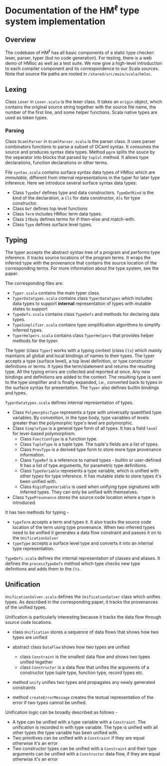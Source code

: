 # Documentation of the HM<sup>ℓ</sup> type system implementation

## Overview

The codebase of HM<sup>ℓ</sup> has all basic components
of a static type checker: lexer, parser, typer (but no code generation).
For testing, there is a web demo of HMloc as well as a test suite.
We now give a high-level introduction to each compiler component and its correspondence to
our Scala sources. Note that source file paths are rooted in `/shared/src/main/scala/hmloc`.

## Lexing

Class `Lexer` in `Lexer.scala` is the lexer class. It takes an `origin` object,
which contains the original source string together with the source file name,
the number of the first line, and some helper functions. Scala native types are
used as token types.

### Parsing

Class `OcamlParser` in `OcamlParser.scala` is the parser class. It uses parser
combinators functions to parse a subset of OCaml syntax. It consumes the source
and produces syntax data types. Method `pgrm` splits the souce by the separator
into blocks that parsed by `toplvl` method. It allows type declarations,
function declarations or other terms.

File `syntax.scala` contains surface syntax data types of HMloc
which are *immutable*, different from internal representations in the
typer for later type inference.  Here we introduce several surface syntax
data types:

- Class `TypeDef` defines type and data constructors. `TypeDefKind` is the kind of the
  declaration, a `Cls` for data constructor, `Als` for type constructor.
- Class `Def` defines top level functions
- Class `Term` includes HMloc term data types.
- Class `IfBody` defines terms for if-then-else and match-with.
- Class `Type` defines surface level types.

## Typing

The typer accepts the abstract syntax tree of a program
and performs type inference. It tracks source locations of the program terms.
It wraps the inferred type with the provenance that contains the source location
of the corresponding terms.
For more information about the type system, see the paper.

The corresponding files are:
- `Typer.scala` contains the main typer class.
- `TyperDatatypes.scala` contains class `TyperDatatypes` which includes data types
  to support **internal** representation of types with mutable states to support
- `TypeDefs.scala` contains class `TypeDefs` and methods for declaring data types.
- `TypeSimplifier.scala` contains type simplification algorithms to simplify inferred types.
- `TyperHelpers.scala` contains class `TyperHelpers` that provides helper methods
  for the typer.

The typer (class `Typer`) works with a typing context (class `Ctx`) which
mainly maintains all global and local bindings of names to their types.
The typer accepts a type (surface level), a top level definition, or type constructor
definitions or terms. It types the term/statement and returns the resulting type.
All the typing errors are collected and reported at once. Any new bindings
and definitions are added to the context. The resulting type
is sent to the type simplifier and is finally expanded, i.e., converted
back to types in the surface syntax for presentation.
The `Typer` also defines builtin bindings and types.

`TyperDatatypes.scala` defines internal representation of types.

- Class `PolymorphicType` represents a type with universally quantified type variables.
  By convention, in the type body, type variables of levels greater than
  the polymorphic type's level are polymorphic.
- Class `SimpleType` is a general type form of all types.
  It has a field `level` for level-based polymorphism.
  - Class `FunctionType` is a function type.
  - Class `TupleType` is a tuple type. The tuple's fields are a list of types.
  - Class `ProvType` is a derived type form to store more type provenance information.
  - Class `TypeRef` is a reference to named types - builtin or user-defined
    It has a list of type arguments, for parametric type definitions.
  - Class `TypeVariable` represents a type variable, which is unified with other types
    for type inference. It has mutable state to store types it's been unified with.
  - Class `RigidTypeVariable` is used when unifying type signatures with inferred
    types. They can only be unified with themselves.
- Class `TypeProvenance` stores the source code location where a type is introduced.

It has two methods for typing -
* `typeTerm` accepts a term and types it. It also tracks the source code location
  of the term using type provenance. When two inferred types need to be unified
  it generates a data flow constraint and passes it on to the `UnificationSolver`
* `typeType` accepts a surface level type and converts it into an internal type
  representation.

`TypeDefs.scala` defines the internal representation of classes and aliases. It
defines the `processTypeDefs` method which type checks new type definitions and
adds them to the `Ctx`.

## Unification

`UnificationSolver.scala` defines the `UnificationSolver` class which unifies types.
As described in the corresponding paper, it tracks the provenances of the unified
types.

Unification is particularly interesting because it tracks the data flow through
source code locations.

- class `Unification` stores a sequence of data flows that shows how two types are unified
- abstract class `DataFlow` shows how two types are unified
  - class `Constraint` is the smallest data flow and shows two types unified together
  - class `Constructor` is a data flow that unifies the arguments of a constructor type
    tuple type, function type, record types etc.

- method `unify` unifies two types and propagates any newly generated constraints
- method `createErrorMessage` creates the textual representation of the error if
  two types cannot be unified.

Unification logic can be broadly described as follows -
- A type can be unified with a type variable with a `Constraint`. The unification
  is recorded in with type variable. The type is unified with all other types
  the type variable has been unified with.
- Two primitives can be unified with a `Constraint` if they are equal otherwise it's an error
- Two constructor types can be unified with a `Constraint` and their type arguments
  can be unified with a `Constructor` data flow, if they are equal otherwise it's an error
